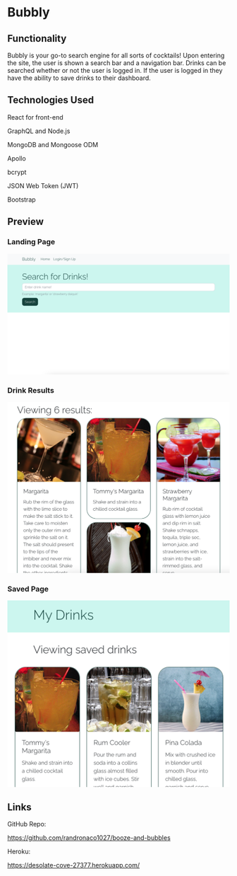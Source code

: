 # Bubbly

## Functionality
Bubbly is your go-to search engine for all sorts of cocktails! Upon entering the site, the user is shown a search bar and a navigation bar. Drinks can be searched whether or not the user is logged in. If the user is logged in they have the ability to save drinks to their dashboard.

## Technologies Used
React for front-end

GraphQL and Node.js

MongoDB and Mongoose ODM

Apollo

bcrypt

JSON Web Token (JWT)

Bootstrap

## Preview
### Landing Page
![search-page](./client/src/assets/search.png)

### Drink Results
![drink-cards](./client/src/assets/drink-cards.png)

### Saved Page
![saved-page](./client/src/assets/saved-drinks.png)

## Links
GitHub Repo:

https://github.com/randronaco1027/booze-and-bubbles

Heroku: 

https://desolate-cove-27377.herokuapp.com/
